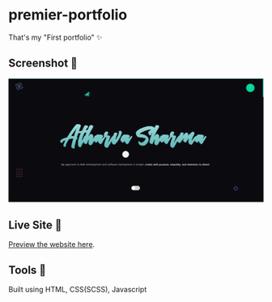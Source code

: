 # premier-portfolio

That's my "First portfolio"  ✨

## Screenshot 📸

![Atharva portfolio screenshot](./assets/img/seo-imgg.png)

## Live Site 🚀

[Preview the website here](https://sharma-atharva.github.io/My-Portfolio-Website/).

## Tools 🔨

Built using HTML, CSS(SCSS), Javascript
